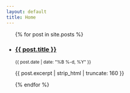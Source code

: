 ```yaml
---
layout: default
title: Home
---
```


<ul class="post-list">
  {% for post in site.posts %}
  <li>
    <h3><a href="{{ post.url | relative_url }}">{{ post.title }}</a></h3>
    <small>{{ post.date | date: "%B %-d, %Y" }}</small>
    <p>{{ post.excerpt | strip_html | truncate: 160 }}</p>
  </li>
  {% endfor %}
</ul>


